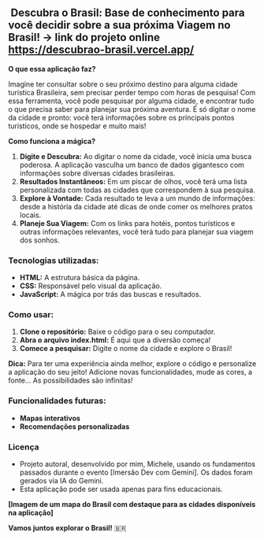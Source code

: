 ## ️ Descubra o Brasil: Base de conhecimento para você decidir sobre a sua próxima Viagem no Brasil! -> link do projeto online https://descubrao-brasil.vercel.app/

**O que essa aplicação faz?**

Imagine ter consultar sobre  o seu próximo destino para alguma cidade turística Brasileira, sem precisar perder tempo com horas de pesquisa! Com essa ferramenta, você pode pesquisar por alguma cidade, e encontrar tudo o que precisa saber para planejar sua próxima aventura. É só digitar o nome da cidade e pronto: você terá informações sobre os principais pontos turísticos, onde se hospedar e muito mais!

**Como funciona a mágica?**

1. **Digite e Descubra:** Ao digitar o nome da cidade, você inicia uma busca poderosa. A aplicação vasculha um banco de dados gigantesco com informações sobre diversas cidades brasileiras.
2. **Resultados Instantâneos:** Em um piscar de olhos, você terá uma lista personalizada com todas as cidades que correspondem à sua pesquisa.
3. **Explore à Vontade:** Cada resultado te leva a um mundo de informações: desde a história da cidade até dicas de onde comer os melhores pratos locais.
4. **Planeje Sua Viagem:** Com os links para hotéis, pontos turísticos e outras informações relevantes, você terá tudo para planejar sua viagem dos sonhos.

### **Tecnologias utilizadas:**

* **HTML:** A estrutura básica da página.
* **CSS:** Responsável pelo visual da aplicação.
* **JavaScript:** A mágica por trás das buscas e resultados.

### **Como usar:**

1. **Clone o repositório:** Baixe o código para o seu computador.
2. **Abra o arquivo index.html:** É aqui que a diversão começa!
3. **Comece a pesquisar:** Digite o nome da cidade e explore o Brasil!

**Dica:** Para ter uma experiência ainda melhor, explore o código e personalize a aplicação do seu jeito! Adicione novas funcionalidades, mude as cores, a fonte... As possibilidades são infinitas!

### **Funcionalidades futuras:**
* **Mapas interativos**
* **Recomendações personalizadas**

### Licença
* Projeto autoral, desenvolvido por mim, Michele, usando os fundamentos passados durante o evento [Imersão Dev com Gemini]. Os dados foram gerados via IA do Gemini.
* Esta aplicação pode ser usada apenas para fins educacionais.

**[Imagem de um mapa do Brasil com destaque para as cidades disponíveis na aplicação]**

**Vamos juntos explorar o Brasil!** 🇧🇷

